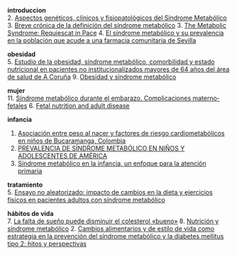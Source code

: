 **introduccion**  
2. [Aspectos genéticos, clínicos y fisiopatológicos del Síndrome Metabólico](/docs/resumenes/002.md)
3. [Breve crónica de la definición del síndrome metabólico](/docs/resumenes/003.md)
3. [The Metabolic Syndrome: Requiescat in Pace](/docs/resumenes/006.md)
4. [El síndrome metabólico y su prevalencia en la población que acude a una farmacia comunitaria de Sevilla](/docs/resumenes/007.md)


**obesidad**  
5. [Estudio de la obesidad, síndrome metabólico, comorbilidad y estado nutricional en pacientes no institucionalizados mayores de 64 años del área de salud de A Coruña](/docs/resumenes/005.md)
9.  [Obesidad y síndrome metabólico](/docs/resumenes/012.md)


**mujer**  
11. [Síndrome metabólico durante el embarazo. Complicaciones materno-fetales](/docs/resumenes/014.md)
6.  [Fetal nutrition and adult disease](/docs/resumenes/009.md)


**infancia**  
1. [Asociación entre peso al nacer y factores de riesgo cardiometabólicos en niños de Bucaramanga, Colombia](/docs/resumenes/001.md)
10. [PREVALENCIA DE SÍNDROME METABÓLICO EN NIÑOS Y ADOLESCENTES DE AMÉRICA](/docs/resumenes/013.md)
12. [Síndrome metabólico en la infancia, un enfoque para la atención primaria](/docs/resumenes/015.md)


**tratamiento**  
5. [Ensayo no aleatorizado: impacto de cambios en la dieta y ejercicios físicos en pacientes adultos con síndrome metabólico](/docs/resumenes/008.md)


**hábitos de vida**  
7.  [La falta de sueño puede disminuir el colesterol «bueno»](/docs/resumenes/010.md)
8.  [Nutrición y síndrome metabólico](/docs/resumenes/011.md)
2. [Cambios alimentarios y de estilo de vida como estrategia en la prevención del síndrome metabólico y la diabetes mellitus tipo 2: hitos y perspectivas](/docs/resumenes/004.md)
